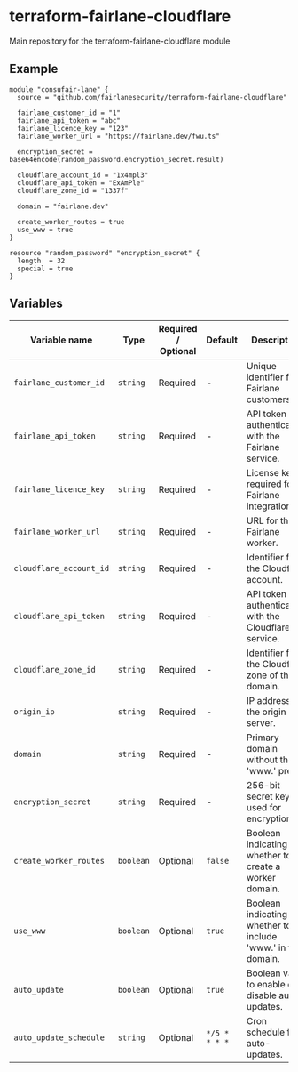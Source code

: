 # terraform-fairlane-cloudflare

Main repository for the terraform-fairlane-cloudflare module

## Example

```
module "consufair-lane" {
  source = "github.com/fairlanesecurity/terraform-fairlane-cloudflare"

  fairlane_customer_id = "1"
  fairlane_api_token = "abc"
  fairlane_licence_key = "123"
  fairlane_worker_url = "https://fairlane.dev/fwu.ts"

  encryption_secret = base64encode(random_password.encryption_secret.result)

  cloudflare_account_id = "1x4mpl3"
  cloudflare_api_token = "ExAmPle"
  cloudflare_zone_id = "1337f"

  domain = "fairlane.dev"

  create_worker_routes = true
  use_www = true
}

resource "random_password" "encryption_secret" {
  length  = 32
  special = true
}
```

## Variables

| Variable name           | Type      | Required / Optional | Default       | Description                                                 |
| ----------------------- | --------- | ------------------- | ------------- | ----------------------------------------------------------- |
| `fairlane_customer_id`  | `string`  | Required            | -             | Unique identifier for Fairlane customers.                   |
| `fairlane_api_token`    | `string`  | Required            | -             | API token for authenticating with the Fairlane service.     |
| `fairlane_licence_key`  | `string`  | Required            | -             | License key required for Fairlane integration.              |
| `fairlane_worker_url`   | `string`  | Required            | -             | URL for the Fairlane worker.                                |
| `cloudflare_account_id` | `string`  | Required            | -             | Identifier for the Cloudflare account.                      |
| `cloudflare_api_token`  | `string`  | Required            | -             | API token for authenticating with the Cloudflare service.   |
| `cloudflare_zone_id`    | `string`  | Required            | -             | Identifier for the Cloudflare zone of the domain.           |
| `origin_ip`             | `string`  | Required            | -             | IP address of the origin server.                            |
| `domain`                | `string`  | Required            | -             | Primary domain without the 'www.' prefix.                   |
| `encryption_secret`     | `string`  | Required            | -             | 256-bit secret key used for encryption.                     |
| `create_worker_routes`  | `boolean` | Optional            | `false`       | Boolean indicating whether to create a worker domain.       |
| `use_www`               | `boolean` | Optional            | `true`        | Boolean indicating whether to include 'www.' in the domain. |
| `auto_update`           | `boolean` | Optional            | `true`        | Boolean value to enable or disable auto-updates.            |
| `auto_update_schedule`  | `string`  | Optional            | `*/5 * * * *` | Cron schedule for auto-updates.                             |
